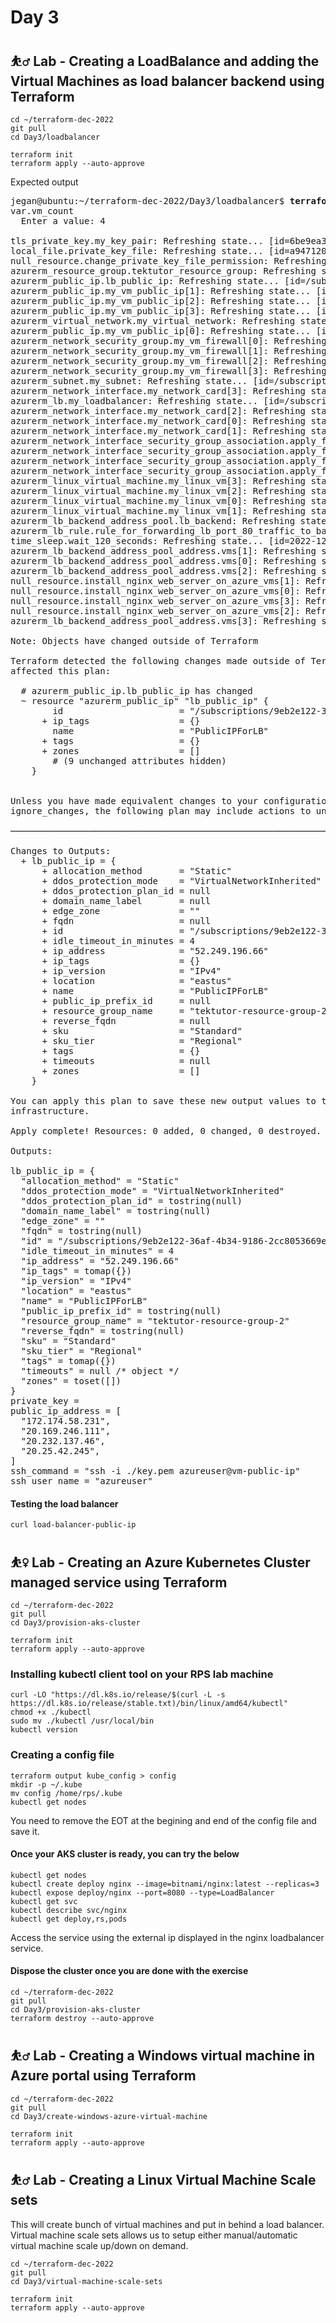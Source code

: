 # Day 3

## ⛹️‍♂️ Lab - Creating a LoadBalance and adding the Virtual Machines as load balancer backend using Terraform
```
cd ~/terraform-dec-2022
git pull
cd Day3/loadbalancer

terraform init
terraform apply --auto-approve
```

Expected output
<pre>
jegan@ubuntu:~/terraform-dec-2022/Day3/loadbalancer$ <b>terraform apply --auto-approve</b>
var.vm_count
  Enter a value: 4

tls_private_key.my_key_pair: Refreshing state... [id=6be9ea38fde1946be30ab4f955fad0db2ebb56b6]
local_file.private_key_file: Refreshing state... [id=a9471202ecd87caaeecaa651fa663509b0bfd1b8]
null_resource.change_private_key_file_permission: Refreshing state... [id=4009265864602550990]
azurerm_resource_group.tektutor_resource_group: Refreshing state... [id=/subscriptions/9eb2e122-36af-4b34-9186-2cc8053669e3/resourceGroups/tektutor-resource-group-2]
azurerm_public_ip.lb_public_ip: Refreshing state... [id=/subscriptions/9eb2e122-36af-4b34-9186-2cc8053669e3/resourceGroups/tektutor-resource-group-2/providers/Microsoft.Network/publicIPAddresses/PublicIPForLB]
azurerm_public_ip.my_vm_public_ip[1]: Refreshing state... [id=/subscriptions/9eb2e122-36af-4b34-9186-2cc8053669e3/resourceGroups/tektutor-resource-group-2/providers/Microsoft.Network/publicIPAddresses/my-vm-public-ip-1]
azurerm_public_ip.my_vm_public_ip[2]: Refreshing state... [id=/subscriptions/9eb2e122-36af-4b34-9186-2cc8053669e3/resourceGroups/tektutor-resource-group-2/providers/Microsoft.Network/publicIPAddresses/my-vm-public-ip-2]
azurerm_public_ip.my_vm_public_ip[3]: Refreshing state... [id=/subscriptions/9eb2e122-36af-4b34-9186-2cc8053669e3/resourceGroups/tektutor-resource-group-2/providers/Microsoft.Network/publicIPAddresses/my-vm-public-ip-3]
azurerm_virtual_network.my_virtual_network: Refreshing state... [id=/subscriptions/9eb2e122-36af-4b34-9186-2cc8053669e3/resourceGroups/tektutor-resource-group-2/providers/Microsoft.Network/virtualNetworks/my-virtual-network]
azurerm_public_ip.my_vm_public_ip[0]: Refreshing state... [id=/subscriptions/9eb2e122-36af-4b34-9186-2cc8053669e3/resourceGroups/tektutor-resource-group-2/providers/Microsoft.Network/publicIPAddresses/my-vm-public-ip-0]
azurerm_network_security_group.my_vm_firewall[0]: Refreshing state... [id=/subscriptions/9eb2e122-36af-4b34-9186-2cc8053669e3/resourceGroups/tektutor-resource-group-2/providers/Microsoft.Network/networkSecurityGroups/my-vm-firewall-0]
azurerm_network_security_group.my_vm_firewall[1]: Refreshing state... [id=/subscriptions/9eb2e122-36af-4b34-9186-2cc8053669e3/resourceGroups/tektutor-resource-group-2/providers/Microsoft.Network/networkSecurityGroups/my-vm-firewall-1]
azurerm_network_security_group.my_vm_firewall[2]: Refreshing state... [id=/subscriptions/9eb2e122-36af-4b34-9186-2cc8053669e3/resourceGroups/tektutor-resource-group-2/providers/Microsoft.Network/networkSecurityGroups/my-vm-firewall-2]
azurerm_network_security_group.my_vm_firewall[3]: Refreshing state... [id=/subscriptions/9eb2e122-36af-4b34-9186-2cc8053669e3/resourceGroups/tektutor-resource-group-2/providers/Microsoft.Network/networkSecurityGroups/my-vm-firewall-3]
azurerm_subnet.my_subnet: Refreshing state... [id=/subscriptions/9eb2e122-36af-4b34-9186-2cc8053669e3/resourceGroups/tektutor-resource-group-2/providers/Microsoft.Network/virtualNetworks/my-virtual-network/subnets/my-subnet]
azurerm_network_interface.my_network_card[3]: Refreshing state... [id=/subscriptions/9eb2e122-36af-4b34-9186-2cc8053669e3/resourceGroups/tektutor-resource-group-2/providers/Microsoft.Network/networkInterfaces/my-network-card-3]
azurerm_lb.my_loadbalancer: Refreshing state... [id=/subscriptions/9eb2e122-36af-4b34-9186-2cc8053669e3/resourceGroups/tektutor-resource-group-2/providers/Microsoft.Network/loadBalancers/my-load-balancer]
azurerm_network_interface.my_network_card[2]: Refreshing state... [id=/subscriptions/9eb2e122-36af-4b34-9186-2cc8053669e3/resourceGroups/tektutor-resource-group-2/providers/Microsoft.Network/networkInterfaces/my-network-card-2]
azurerm_network_interface.my_network_card[0]: Refreshing state... [id=/subscriptions/9eb2e122-36af-4b34-9186-2cc8053669e3/resourceGroups/tektutor-resource-group-2/providers/Microsoft.Network/networkInterfaces/my-network-card-0]
azurerm_network_interface.my_network_card[1]: Refreshing state... [id=/subscriptions/9eb2e122-36af-4b34-9186-2cc8053669e3/resourceGroups/tektutor-resource-group-2/providers/Microsoft.Network/networkInterfaces/my-network-card-1]
azurerm_network_interface_security_group_association.apply_firewall_rules_on_network_card[2]: Refreshing state... [id=/subscriptions/9eb2e122-36af-4b34-9186-2cc8053669e3/resourceGroups/tektutor-resource-group-2/providers/Microsoft.Network/networkInterfaces/my-network-card-2|/subscriptions/9eb2e122-36af-4b34-9186-2cc8053669e3/resourceGroups/tektutor-resource-group-2/providers/Microsoft.Network/networkSecurityGroups/my-vm-firewall-2]
azurerm_network_interface_security_group_association.apply_firewall_rules_on_network_card[3]: Refreshing state... [id=/subscriptions/9eb2e122-36af-4b34-9186-2cc8053669e3/resourceGroups/tektutor-resource-group-2/providers/Microsoft.Network/networkInterfaces/my-network-card-3|/subscriptions/9eb2e122-36af-4b34-9186-2cc8053669e3/resourceGroups/tektutor-resource-group-2/providers/Microsoft.Network/networkSecurityGroups/my-vm-firewall-3]
azurerm_network_interface_security_group_association.apply_firewall_rules_on_network_card[1]: Refreshing state... [id=/subscriptions/9eb2e122-36af-4b34-9186-2cc8053669e3/resourceGroups/tektutor-resource-group-2/providers/Microsoft.Network/networkInterfaces/my-network-card-1|/subscriptions/9eb2e122-36af-4b34-9186-2cc8053669e3/resourceGroups/tektutor-resource-group-2/providers/Microsoft.Network/networkSecurityGroups/my-vm-firewall-1]
azurerm_network_interface_security_group_association.apply_firewall_rules_on_network_card[0]: Refreshing state... [id=/subscriptions/9eb2e122-36af-4b34-9186-2cc8053669e3/resourceGroups/tektutor-resource-group-2/providers/Microsoft.Network/networkInterfaces/my-network-card-0|/subscriptions/9eb2e122-36af-4b34-9186-2cc8053669e3/resourceGroups/tektutor-resource-group-2/providers/Microsoft.Network/networkSecurityGroups/my-vm-firewall-0]
azurerm_linux_virtual_machine.my_linux_vm[3]: Refreshing state... [id=/subscriptions/9eb2e122-36af-4b34-9186-2cc8053669e3/resourceGroups/tektutor-resource-group-2/providers/Microsoft.Compute/virtualMachines/my-linux-vm-3]
azurerm_linux_virtual_machine.my_linux_vm[2]: Refreshing state... [id=/subscriptions/9eb2e122-36af-4b34-9186-2cc8053669e3/resourceGroups/tektutor-resource-group-2/providers/Microsoft.Compute/virtualMachines/my-linux-vm-2]
azurerm_linux_virtual_machine.my_linux_vm[0]: Refreshing state... [id=/subscriptions/9eb2e122-36af-4b34-9186-2cc8053669e3/resourceGroups/tektutor-resource-group-2/providers/Microsoft.Compute/virtualMachines/my-linux-vm-0]
azurerm_linux_virtual_machine.my_linux_vm[1]: Refreshing state... [id=/subscriptions/9eb2e122-36af-4b34-9186-2cc8053669e3/resourceGroups/tektutor-resource-group-2/providers/Microsoft.Compute/virtualMachines/my-linux-vm-1]
azurerm_lb_backend_address_pool.lb_backend: Refreshing state... [id=/subscriptions/9eb2e122-36af-4b34-9186-2cc8053669e3/resourceGroups/tektutor-resource-group-2/providers/Microsoft.Network/loadBalancers/my-load-balancer/backendAddressPools/LBBackendAddressPool]
azurerm_lb_rule.rule_for_forwarding_lb_port_80_traffic_to_backend_vms: Refreshing state... [id=/subscriptions/9eb2e122-36af-4b34-9186-2cc8053669e3/resourceGroups/tektutor-resource-group-2/providers/Microsoft.Network/loadBalancers/my-load-balancer/loadBalancingRules/LBRule]
time_sleep.wait_120_seconds: Refreshing state... [id=2022-12-07T04:59:29Z]
azurerm_lb_backend_address_pool_address.vms[1]: Refreshing state... [id=/subscriptions/9eb2e122-36af-4b34-9186-2cc8053669e3/resourceGroups/tektutor-resource-group-2/providers/Microsoft.Network/loadBalancers/my-load-balancer/backendAddressPools/LBBackendAddressPool/addresses/add-vm-1-to-lb-pool]
azurerm_lb_backend_address_pool_address.vms[0]: Refreshing state... [id=/subscriptions/9eb2e122-36af-4b34-9186-2cc8053669e3/resourceGroups/tektutor-resource-group-2/providers/Microsoft.Network/loadBalancers/my-load-balancer/backendAddressPools/LBBackendAddressPool/addresses/add-vm-0-to-lb-pool]
azurerm_lb_backend_address_pool_address.vms[2]: Refreshing state... [id=/subscriptions/9eb2e122-36af-4b34-9186-2cc8053669e3/resourceGroups/tektutor-resource-group-2/providers/Microsoft.Network/loadBalancers/my-load-balancer/backendAddressPools/LBBackendAddressPool/addresses/add-vm-2-to-lb-pool]
null_resource.install_nginx_web_server_on_azure_vms[1]: Refreshing state... [id=3564913806900666715]
null_resource.install_nginx_web_server_on_azure_vms[0]: Refreshing state... [id=704917517918503858]
null_resource.install_nginx_web_server_on_azure_vms[3]: Refreshing state... [id=976159449919619021]
null_resource.install_nginx_web_server_on_azure_vms[2]: Refreshing state... [id=3557420501242467080]
azurerm_lb_backend_address_pool_address.vms[3]: Refreshing state... [id=/subscriptions/9eb2e122-36af-4b34-9186-2cc8053669e3/resourceGroups/tektutor-resource-group-2/providers/Microsoft.Network/loadBalancers/my-load-balancer/backendAddressPools/LBBackendAddressPool/addresses/add-vm-3-to-lb-pool]

Note: Objects have changed outside of Terraform

Terraform detected the following changes made outside of Terraform since the last "terraform apply" which may have
affected this plan:

  # azurerm_public_ip.lb_public_ip has changed
  ~ resource "azurerm_public_ip" "lb_public_ip" {
        id                      = "/subscriptions/9eb2e122-36af-4b34-9186-2cc8053669e3/resourceGroups/tektutor-resource-group-2/providers/Microsoft.Network/publicIPAddresses/PublicIPForLB"
      + ip_tags                 = {}
        name                    = "PublicIPForLB"
      + tags                    = {}
      + zones                   = []
        # (9 unchanged attributes hidden)
    }


Unless you have made equivalent changes to your configuration, or ignored the relevant attributes using
ignore_changes, the following plan may include actions to undo or respond to these changes.

───────────────────────────────────────────────────────────────────────────────────────────────────────────────────

Changes to Outputs:
  + lb_public_ip = {
      + allocation_method       = "Static"
      + ddos_protection_mode    = "VirtualNetworkInherited"
      + ddos_protection_plan_id = null
      + domain_name_label       = null
      + edge_zone               = ""
      + fqdn                    = null
      + id                      = "/subscriptions/9eb2e122-36af-4b34-9186-2cc8053669e3/resourceGroups/tektutor-resource-group-2/providers/Microsoft.Network/publicIPAddresses/PublicIPForLB"
      + idle_timeout_in_minutes = 4
      + ip_address              = "52.249.196.66"
      + ip_tags                 = {}
      + ip_version              = "IPv4"
      + location                = "eastus"
      + name                    = "PublicIPForLB"
      + public_ip_prefix_id     = null
      + resource_group_name     = "tektutor-resource-group-2"
      + reverse_fqdn            = null
      + sku                     = "Standard"
      + sku_tier                = "Regional"
      + tags                    = {}
      + timeouts                = null
      + zones                   = []
    }

You can apply this plan to save these new output values to the Terraform state, without changing any real
infrastructure.

Apply complete! Resources: 0 added, 0 changed, 0 destroyed.

Outputs:

lb_public_ip = {
  "allocation_method" = "Static"
  "ddos_protection_mode" = "VirtualNetworkInherited"
  "ddos_protection_plan_id" = tostring(null)
  "domain_name_label" = tostring(null)
  "edge_zone" = ""
  "fqdn" = tostring(null)
  "id" = "/subscriptions/9eb2e122-36af-4b34-9186-2cc8053669e3/resourceGroups/tektutor-resource-group-2/providers/Microsoft.Network/publicIPAddresses/PublicIPForLB"
  "idle_timeout_in_minutes" = 4
  "ip_address" = "52.249.196.66"
  "ip_tags" = tomap({})
  "ip_version" = "IPv4"
  "location" = "eastus"
  "name" = "PublicIPForLB"
  "public_ip_prefix_id" = tostring(null)
  "resource_group_name" = "tektutor-resource-group-2"
  "reverse_fqdn" = tostring(null)
  "sku" = "Standard"
  "sku_tier" = "Regional"
  "tags" = tomap({})
  "timeouts" = null /* object */
  "zones" = toset([])
}
private_key = <sensitive>
public_ip_address = [
  "172.174.58.231",
  "20.169.246.111",
  "20.232.137.46",
  "20.25.42.245",
]
ssh_command = "ssh -i ./key.pem azureuser@vm-public-ip"
ssh_user_name = "azureuser"
</pre>

#### Testing the load balancer
```
curl load-balancer-public-ip
```

## ⛹️‍♀️ Lab - Creating an Azure Kubernetes Cluster managed service using Terraform
```
cd ~/terraform-dec-2022
git pull
cd Day3/provision-aks-cluster

terraform init
terraform apply --auto-approve
```

### Installing kubectl client tool on your RPS lab machine
```
curl -LO "https://dl.k8s.io/release/$(curl -L -s https://dl.k8s.io/release/stable.txt)/bin/linux/amd64/kubectl"
chmod +x ./kubectl
sudo mv ./kubectl /usr/local/bin
kubectl version
```

### Creating a config file
```
terraform output kube_config > config
mkdir -p ~/.kube
mv config /home/rps/.kube
kubectl get nodes
```
You need to remove the EOT at the begining and end of the config file and save it.

#### Once your AKS cluster is ready, you can try the below 
```
kubectl get nodes
kubectl create deploy nginx --image=bitnami/nginx:latest --replicas=3
kubectl expose deploy/nginx --port=8080 --type=LoadBalancer
kubectl get svc
kubectl describe svc/nginx
kubectl get deploy,rs,pods
```

Access the service using the external ip displayed in the nginx loadbalancer service.


#### Dispose the cluster once you are done with the exercise
```
cd ~/terraform-dec-2022
git pull
cd Day3/provision-aks-cluster
terraform destroy --auto-approve
```

## ⛹️‍♂️ Lab - Creating a Windows virtual machine in Azure portal using Terraform
```
cd ~/terraform-dec-2022
git pull
cd Day3/create-windows-azure-virtual-machine

terraform init
terraform apply --auto-approve
```

## ⛹️‍♂️ Lab - Creating a Linux Virtual Machine Scale sets
This will create bunch of virtual machines and put in behind a load balancer.  Virtual machine scale sets allows us to setup either manual/automatic virtual machine scale up/down on demand.

```
cd ~/terraform-dec-2022
git pull
cd Day3/virtual-machine-scale-sets

terraform init
terraform apply --auto-approve
```
